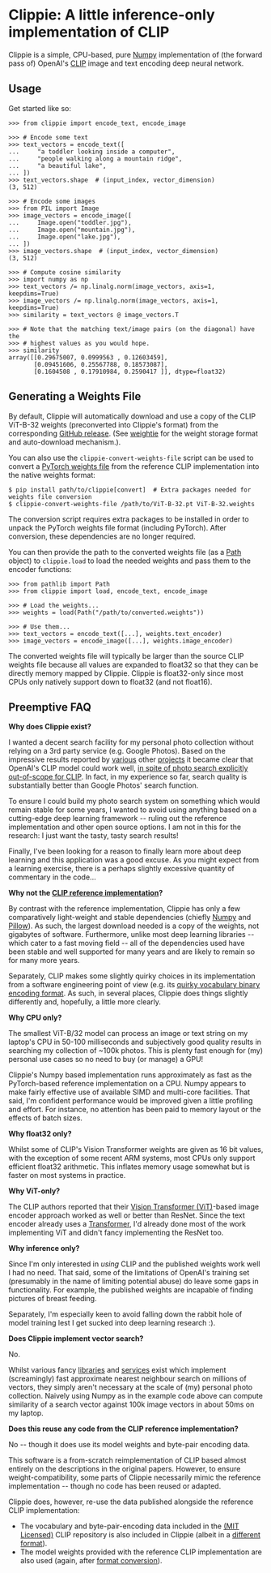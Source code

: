 Clippie: A little inference-only implementation of CLIP
=======================================================

Clippie is a simple, CPU-based, pure [Numpy](https://numpy.org/) implementation
of (the forward pass of) OpenAI's [CLIP](https://openai.com/research/clip)
image and text encoding deep neural network.


Usage
-----

Get started like so:

    >>> from clippie import encode_text, encode_image
    
    >>> # Encode some text
    >>> text_vectors = encode_text([
    ...     "a toddler looking inside a computer",
    ...     "people walking along a mountain ridge",
    ...     "a beautiful lake",
    ... ])
    >>> text_vectors.shape  # (input_index, vector_dimension)
    (3, 512)
    
    >>> # Encode some images
    >>> from PIL import Image
    >>> image_vectors = encode_image([
    ...     Image.open("toddler.jpg"),
    ...     Image.open("mountain.jpg"),
    ...     Image.open("lake.jpg"),
    ... ])
    >>> image_vectors.shape  # (input_index, vector_dimension)
    (3, 512)
    
    >>> # Compute cosine similarity
    >>> import numpy as np
    >>> text_vectors /= np.linalg.norm(image_vectors, axis=1, keepdims=True)
    >>> image_vectors /= np.linalg.norm(image_vectors, axis=1, keepdims=True)
    >>> similarity = text_vectors @ image_vectors.T
    
    >>> # Note that the matching text/image pairs (on the diagonal) have the
    >>> # highest values as you would hope.
    >>> similarity
    array([[0.29675007, 0.0999563 , 0.12603459],
           [0.09451606, 0.25567788, 0.18573087],
           [0.1604508 , 0.17910984, 0.2590417 ]], dtype=float32)


Generating a Weights File
-------------------------

By default, Clippie will automatically download and use a copy of the CLIP
ViT-B-32 weights (preconverted into Clippie's format) from the corresponding
[GitHub release](https://github.com/mossblaser/clippie/releases/). (See
[weightie](https://github.com/mossblaser/weightie) for the weight storage
format and auto-download mechanism.).

You can also use the `clippie-convert-weights-file` script can be used to
convert a [PyTorch weights
file](https://github.com/openai/CLIP/blob/c5478aac7b9e007a2659d36b57ebe148849e542a/clip/clip.py#L36-L39)
from the reference CLIP implementation into the native weights
format:

    $ pip install path/to/clippie[convert]  # Extra packages needed for weights file conversion
    $ clippie-convert-weights-file /path/to/ViT-B-32.pt ViT-B-32.weights

The conversion script requires extra packages to be installed in order to
unpack the PyTorch weights file format (including PyTorch). After conversion,
these dependencies are no longer required.

You can then provide the path to the converted weights file (as a
[Path](https://docs.python.org/3/library/pathlib.html) object) to
`clippie.load` to load the needed weights and pass them to the encoder
functions:

    >>> from pathlib import Path
    >>> from clippie import load, encode_text, encode_image
    
    >>> # Load the weights...
    >>> weights = load(Path("/path/to/converted.weights"))
    
    >>> # Use them...
    >>> text_vectors = encode_text([...], weights.text_encoder)
    >>> image_vectors = encode_image([...], weights.image_encoder)

The converted weights file will typically be larger than the source CLIP
weights file because all values are expanded to float32 so that they can be
directly memory mapped by Clippie. Clippie is float32-only since most CPUs only
natively support down to float32 (and not float16).


Preemptive FAQ
--------------

**Why does Clippie exist?**

I wanted a decent search facility for my personal photo collection without
relying on a 3rd party service (e.g. Google Photos). Based on the impressive
results reported by
[various](https://mazzzystar.github.io/2022/12/29/Run-CLIP-on-iPhone-to-Search-Photos/)
other [projects](https://paulw.tokyo/post/real-time-semantic-search-demo/) it
became clear that OpenAI's CLIP model could work well, [in spite of photo
search explicitly out-of-scope for
CLIP](https://github.com/openai/CLIP/blob/main/model-card.md#out-of-scope-use-cases).
In fact, in my experience so far, search quality is substantially better than
Google Photos' search function.

To ensure I could build my photo search system on something which would remain
stable for some years, I wanted to avoid using anything based on a cutting-edge
deep learning framework -- ruling out the reference implementation and other
open source options. I am not in this for the research: I just want the tasty,
tasty search results!

Finally, I've been looking for a reason to finally learn more about deep
learning and this application was a good excuse. As you might expect from a
learning exercise, there is a perhaps slightly excessive quantity of commentary
in the code...


**Why not the [CLIP reference implementation](https://github.com/openai/CLIP)?**

By contrast with the reference implementation, Clippie has only a few
comparatively light-weight and stable dependencies (chiefly
[Numpy](https://numpy.org/) and
[Pillow](https://pillow.readthedocs.io/en/stable/)). As such, the largest
download needed is a copy of the weights, not gigabytes of software.
Furthermore, unlike most deep learning libraries -- which cater to a fast
moving field -- all of the dependencies used have been stable and well
supported for many years and are likely to remain so for many more years.

Separately, CLIP makes some slightly quirky choices in its implementation from
a software engineering point of view (e.g. its [quirky vocabulary binary
encoding format](./clippie/scripts/convert_vocab_file.py). As such, in several
places, Clippie does things slightly differently and, hopefully, a little more
clearly.


**Why CPU only?**

The smallest ViT-B/32 model can process an image or text string on my laptop's
CPU in 50-100 milliseconds and subjectively good quality results in searching
my collection of ~100k photos. This is plenty fast enough for (my) personal use
cases so no need to buy (or manage) a GPU!

Clippie's Numpy based implementation runs approximately as fast as the
PyTorch-based reference implementation on a CPU. Numpy appears to make fairly
effective use of available SIMD and multi-core facilities. That said, I'm
confident performance would be improved given a little profiling and effort.
For instance, no attention has been paid to memory layout or the effects of
batch sizes.


**Why float32 only?**

Whilst some of CLIP's Vision Transformer weights are given as 16 bit values,
with the exception of some recent ARM systems, most CPUs only support efficient
float32 arithmetic. This inflates memory usage somewhat but is faster on most
systems in practice.


**Why ViT-only?**

The CLIP authors reported that their [Vision Transformer
(ViT)](https://arxiv.org/abs/2010.11929)-based image encoder approach worked as
well or better than ResNet. Since the text encoder already uses a
[Transformer](https://arxiv.org/abs/1706.03762), I'd already done most of the
work implementing ViT and didn't fancy implementing the ResNet too.


**Why inference only?**

Since I'm only interested in *using* CLIP and the published weights work well I
had no need. That said, some of the limitations of OpenAI's training set
(presumably in the name of limiting potential abuse) do leave some gaps in
functionality. For example, the published weights are incapable of finding
pictures of breast feeding.

Separately, I'm especially keen to avoid falling down the rabbit hole of model
training lest I get sucked into deep learning research :).


**Does Clippie implement vector search?**

No.

Whilst various fancy [libraries](https://github.com/facebookresearch/faiss) and
[services](https://www.pinecone.io/) exist which implement (screamingly) fast
approximate nearest neighbour search on millions of vectors, they simply aren't
necessary at the scale of (my) personal photo collection. Naively using Numpy
as in the example code above can compute similarity of a search vector against
100k image vectors in about 50ms on my laptop.


**Does this reuse any code from the CLIP reference implementation?**

No -- though it does use its model weights and byte-pair encoding data.

This software is a from-scratch reimplementation of CLIP based almost entirely
on the descriptions in the original papers. However, to ensure
weight-compatibility, some parts of Clippie necessarily mimic the reference
implementation -- though no code has been reused or adapted.

Clippie does, however, re-use the data published alongside the reference CLIP
implementation:

* The vocabulary and byte-pair-encoding data included in the [(MIT
  Licensed)](https://github.com/openai/CLIP/blob/main/LICENSE) CLIP repository
  is also included in Clippie (albeit in a [different
  format](./clippie/scripts/convert_vocab_file.py)).
* The model weights provided with the reference CLIP implementation are also used
  (again, after [format conversion](#generating-a-weights-file)).
